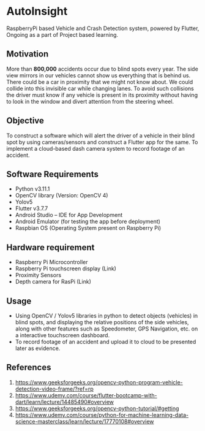 # AutoInsight

RaspberryPi based Vehicle and Crash Detection system, powered by Flutter, Ongoing as a part of Project based learning.

## Motivation
More than **800,000** accidents occur due to blind spots every year. The side view mirrors in our vehicles cannot show us everything that is behind us. There could be a car in proximity that we might not know about. We could collide into this invisible car while changing lanes. 
To avoid such collisions the driver must know if any vehicle is present in its proximity without having to look in the window and divert attention from the steering wheel. 

## Objective
To construct a software which will alert the driver of a vehicle in their blind spot by using cameras/sensors and construct a Flutter app for the same. 
To implement a cloud-based dash camera system to record footage of an accident. 

## Software Requirements
- Python v3.11.1 
- OpenCV library (Version: OpenCV 4) 
- Yolov5
- Flutter v3.7.7 
- Android Studio – IDE for App Development 
- Android Emulator (for testing the app before deployment) 
- Raspbian OS (Operating System present on Raspberry Pi) 

## Hardware requirement

- Raspberry Pi Microcontroller  
- Raspberry Pi touchscreen display (Link) 
- Proximity Sensors 
- Depth camera for RasPi (Link) 

## Usage

- Using OpenCV / Yolov5 libraries in python to detect objects (vehicles) in blind spots, and displaying the relative positions of the side vehicles, along with other features such as Speedometer, GPS Navigation, etc. on a interactive touchscreen dashboard. 
- To record footage of an accident and upload it to cloud to be presented later as evidence. 

## References

1. https://www.geeksforgeeks.org/opencv-python-program-vehicle-detection-video-frame/?ref=rp 
2. https://www.udemy.com/course/flutter-bootcamp-with-dart/learn/lecture/14485490#overview 
3. https://www.geeksforgeeks.org/opencv-python-tutorial/#getting 
4. https://www.udemy.com/course/python-for-machine-learning-data-science-masterclass/learn/lecture/17770108#overview 

